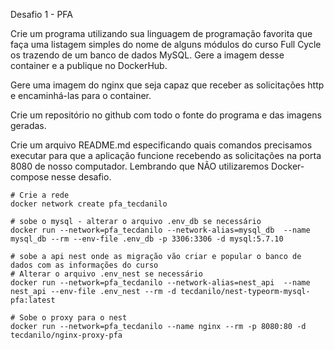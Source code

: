 Desafio 1 - PFA

Crie um programa utilizando sua linguagem de programação favorita que faça uma listagem simples do nome de alguns módulos do curso Full Cycle os trazendo de um banco de dados MySQL. Gere a imagem desse container e a publique no DockerHub.

Gere uma imagem do nginx que seja capaz que receber as solicitações http e encaminhá-las para o container.

Crie um repositório no github com todo o fonte do programa e das imagens geradas.

Crie um arquivo README.md especificando quais comandos precisamos executar para que a aplicação funcione recebendo as solicitações na porta 8080 de nosso computador. Lembrando que NÃO utilizaremos Docker-compose nesse desafio.

```
# Crie a rede
docker network create pfa_tecdanilo

# sobe o mysql - alterar o arquivo .env_db se necessário
docker run --network=pfa_tecdanilo --network-alias=mysql_db  --name mysql_db --rm --env-file .env_db -p 3306:3306 -d mysql:5.7.10

# sobe a api nest onde as migração vão criar e popular o banco de dados com as informações do curso
# Alterar o arquivo .env_nest se necessário
docker run --network=pfa_tecdanilo --network-alias=nest_api  --name nest_api --env-file .env_nest --rm -d tecdanilo/nest-typeorm-mysql-pfa:latest

# Sobe o proxy para o nest
docker run --network=pfa_tecdanilo --name nginx --rm -p 8080:80 -d tecdanilo/nginx-proxy-pfa
```